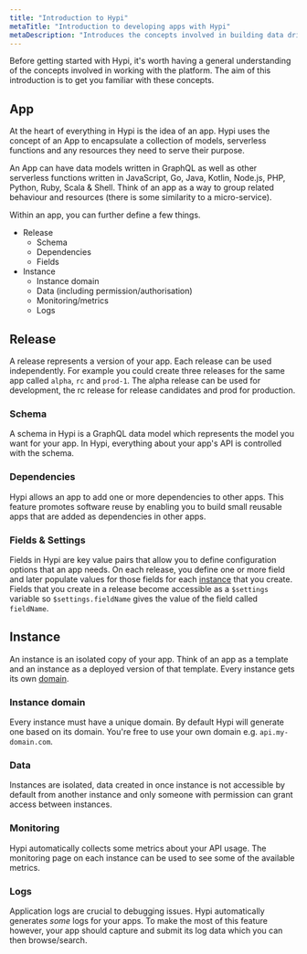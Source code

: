 ```yaml
---
title: "Introduction to Hypi"
metaTitle: "Introduction to developing apps with Hypi"
metaDescription: "Introduces the concepts involved in building data driven apps on the Hypi platform"
---
```


Before getting started with Hypi, it's worth having a general understanding of the concepts involved in working with the platform.
The aim of this introduction is to get you familiar with these concepts.

## App
At the heart of everything in Hypi is the idea of an app.
Hypi uses the concept of an App to encapsulate a collection of models, serverless functions and any resources they need to serve their purpose. 

An App can have data models written in GraphQL as well as other serverless functions written in JavaScript, Go, Java, Kotlin, Node.js, PHP, Python, Ruby, Scala & Shell.
Think of an app as a way to group related behaviour and resources (there is some similarity to a micro-service).

Within an app, you can further define a few things.
* Release
  * Schema
  * Dependencies
  * Fields
* Instance
  * Instance domain
  * Data (including permission/authorisation)
  * Monitoring/metrics
  * Logs

## Release

A release represents a version of your app. Each release can be used independently.
For example you could create three releases for the same app called `alpha`, `rc` and `prod-1`.
The alpha release can be used for development, the rc release for release candidates and prod for production.

### Schema
A schema in Hypi is a GraphQL data model which represents the model you want for your app.
In Hypi, everything about your app's API is controlled with the schema.

### Dependencies
Hypi allows an app to add one or more dependencies to other apps.
This feature promotes software reuse by enabling you to build small reusable apps that are added as dependencies in other apps.

### Fields & Settings
Fields in Hypi are key value pairs that allow you to define configuration options that an app needs.
On each release, you define one or more field and later populate values for those fields for each [instance](#instance) that you create.
Fields that you create in a release become accessible as a `$settings` variable so `$settings.fieldName` gives the value of the field called `fieldName`.

## Instance
An instance is an isolated copy of your app.
Think of an app as a template and an instance as a deployed version of that template.
Every instance gets its own [domain](#instance-domain).

### Instance domain
Every instance must have a unique domain. By default Hypi will generate one based on its domain. You're free to use your own domain e.g. `api.my-domain.com`.

### Data
Instances are isolated, data created in once instance is not accessible by default from another instance and only someone with permission can grant access between instances.
### Monitoring
Hypi automatically collects some metrics about your API usage. The monitoring page on each instance can be used to see some of the available metrics.

### Logs
Application logs are crucial to debugging issues. Hypi automatically generates *some* logs for your apps.
To make the most of this feature however, your app should capture and submit its log data which you can then browse/search.
